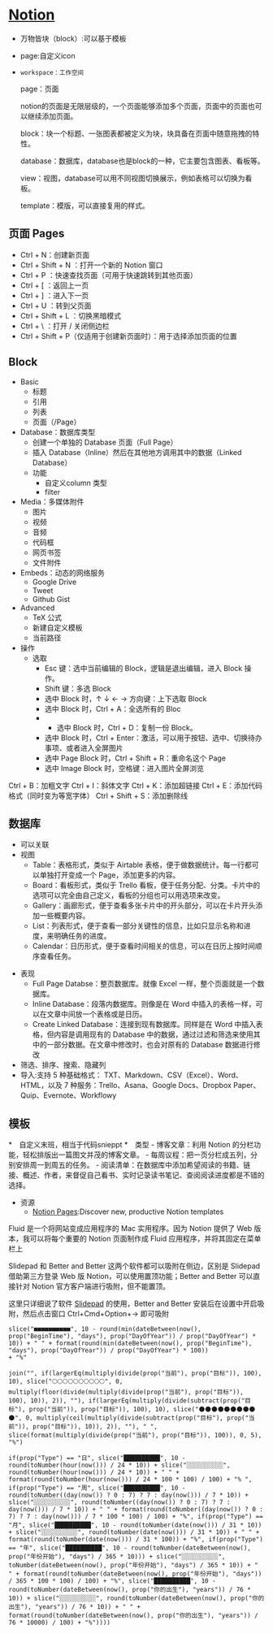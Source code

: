 # [Notion](https://www.notion.so/)

* 万物皆块（block）:可以基于模板
* page:自定义icon
*     workspace：工作空间

    page：页面

    notion的页面是无限层级的，一个页面能够添加多个页面，页面中的页面也可以继续添加页面。

    block：块一个标题、一张图表都被定义为块，块具备在页面中随意拖拽的特性。

    database：数据库，database也是block的一种，它主要包含图表、看板等。

    view：视图，database可以用不同视图切换展示，例如表格可以切换为看板。

    template：模版，可以直接复用的样式。

## 页面 Pages

* Ctrl + N：创建新页面
* Ctrl + Shift + N ：打开一个新的 Notion 窗口
* Ctrl + P ：快速查找页面（可用于快速跳转到其他页面）
* Ctrl + [ ：返回上一页
* Ctrl + ] ：进入下一页
* Ctrl + U ：转到父页面
* Ctrl + Shift + L ：切换黑暗模式
* Ctrl + \ ：打开 / 关闭侧边栏
* Ctrl + Shift + P（仅适用于创建新页面时）：用于选择添加页面的位置

## Block

* Basic
	- 标题
	- 引用
	- 列表
	- 页面（/Page）
* Database：数据库类型
	- 创建一个单独的 Database 页面（Full Page）
	- 插入 Database（Inline）然后在其他地方调用其中的数据（Linked Database）
	- 功能
		+ 自定义column 类型
		+ filter
* Media：多媒体附件
	- 图片
	- 视频
	- 音频
	- 代码框
	- 网页书签
	- 文件附件
* Embeds：动态的网络服务
	- Google Drive
	- Tweet
	- Github Gist
* Advanced
	- TeX 公式
	- 新建自定义模板
	- 当前路径
* 操作
	- 选取
		+ Esc 键：选中当前编辑的 Block，逻辑是退出编辑，进入 Block 操作。
		+ Shift 键：多选 Block
		+ 选中 Block 时，↑ ↓ ← → 方向键：上下选取 Block
		+ 选中 Block 时，Ctrl + A：全选所有的 Bloc
		+ - 选中 Block 时，Ctrl + D：复制一份 Block。
		+ 选中 Block 时，Ctrl + Enter：激活，可以用于按钮、选中、切换待办事项、或者进入全屏图片
		+ 选中 Page Block 时，Ctrl + Shift + R：重命名这个 Page
		+ 选中 Image Block 时，空格键：进入图片全屏浏览

Ctrl + B：加粗文字
Ctrl + I：斜体文字
Ctrl + K：添加超链接
Ctrl + E：添加代码格式（同时变为等宽字体）
Ctrl + Shift + S：添加删除线

## 数据库

* 可以关联
* 视图
	- Table：表格形式，类似于 Airtable 表格，便于做数据统计。每一行都可以单独打开变成一个 Page，添加更多的内容。
	- Board：看板形式，类似于 Trello 看板，便于任务分配、分类。卡片中的选项可以完全由自己定义，看板的分组也可以用选项来改变。
	- Gallery：画廊形式，便于查看多张卡片中的开头部分，可以在卡片开头添加一些概要内容。
	- List：列表形式，便于查看一部分关键性的信息，比如只显示名称和进度，来明确任务的进度。
	- Calendar：日历形式，便于查看时间相关的信息，可以在日历上按时间顺序查看任务。
- 表现
	+ Full Page Databse：整页数据库。就像 Excel 一样，整个页面就是一个数据库。
	- Inline Database：段落内数据库。则像是在 Word 中插入的表格一样，可以在文章中间放一个表格或是日历。
	- Create Linked Database：连接到现有数据库。同样是在 Word 中插入表格，但内容是调用现有的 Database 中的数据，通过过滤和筛选来使用其中的一部分数据。在文章中修改时，也会对原有的 Database 数据进行修改
- 筛选、排序、搜索、隐藏列
- 导入:支持 5 种基础格式： TXT、Markdown、CSV（Excel）、Word、HTML，以及 7 种服务：Trello、Asana、Google Docs、Dropbox Paper、Quip、Evernote、Workflowy

## 模板

*　自定义末班，相当于代码snieppt
*　类型
	- 博客文章：利用 Notion 的分栏功能，轻松排版出一篇图文并茂的博客文章。
	- 每周议程：把一页分栏成五列，分别安排周一到周五的任务。
	- 阅读清单：在数据库中添加希望阅读的书籍、链接、概述、作者，来督促自己看书、实时记录读书笔记、查阅阅读进度都是不错的选择。
* 资源
	- [Notion Pages](https://notionpages.com/):Discover new, productive Notion templates

Fluid 是一个将网站变成应用程序的 Mac 实用程序。因为 Notion 提供了 Web 版本，我可以将每个重要的 Notion 页面制作成 Fluid 应用程序，并将其固定在菜单栏上

Slidepad 和 Better and Better 这两个软件都可以吸附在侧边，区别是 Slidepad 借助第三方登录 Web 版 Notion，可以使用置顶功能；Better and Better 可以直接针对 Notion 官方客户端进行吸附，但不能置顶。

这里只详细说了软件 [Slidepad](http://osen.deisgn) 的使用，Better and Better 安装后在设置中开启吸附，然后点击窗口 Ctrl+Cmd+Option+→ 即可吸附

```
slice("■■■■■■■■■■", 10 - round(min(dateBetween(now(), prop("BeginTime"), "days"), prop("DayOfYear")) / prop("DayOfYear") * 10)) + " " + format(round(min(dateBetween(now(), prop("BeginTime"), "days"), prop("DayOfYear")) / prop("DayOfYear") * 100))
+ "%"

join("", if(largerEq(multiply(divide(prop("当前"), prop("目标")), 100), 10), slice("🌕🌕🌕🌕🌕🌕🌕🌕🌕🌕", 0, multiply(floor(divide(multiply(divide(prop("当前"), prop("目标")), 100), 10)), 2)), ""), if(largerEq(multiply(divide(subtract(prop("目标"), prop("当前")), prop("目标")), 100), 10), slice("🌑🌑🌑🌑🌑🌑🌑🌑🌑🌑", 0, multiply(ceil(multiply(divide(subtract(prop("目标"), prop("当前")), prop("目标")), 10)), 2)), ""), " ", slice(format(multiply(divide(prop("当前"), prop("目标")), 100)), 0, 5), "%")

if(prop("Type") == "日", slice("██████████", 10 - round(toNumber(hour(now())) / 24 * 10)) + slice("░░░░░░░░░░", round(toNumber(hour(now())) / 24 * 10)) + " " + format(round(toNumber(hour(now())) / 24 * 100 * 100) / 100) + "% ", if(prop("Type") == "周", slice("██████████", 10 - round(toNumber((day(now()) ? 0 : 7) ? 7 : day(now())) / 7 * 10)) + slice("░░░░░░░░░░", round(toNumber((day(now()) ? 0 : 7) ? 7 : day(now())) / 7 * 10)) + " " + format(round(toNumber((day(now()) ? 0 : 7) ? 7 : day(now())) / 7 * 100 * 100) / 100) + "%", if(prop("Type") == "月", slice("██████████", 10 - round(toNumber(date(now())) / 31 * 10)) + slice("░░░░░░░░░░", round(toNumber(date(now())) / 31 * 10)) + " " + format(round(toNumber(date(now())) / 31 * 100)) + "%", if(prop("Type") == "年", slice("██████████", 10 - round(toNumber(dateBetween(now(), prop("年份开始"), "days") / 365 * 10))) + slice("░░░░░░░░░░", toNumber(dateBetween(now(), prop("年份开始"), "days") / 365 * 10)) + " " + format(round(toNumber(dateBetween(now(), prop("年份开始"), "days")) / 365 * 100 * 100) / 100) + "%", slice("██████████", 10 - round(toNumber(dateBetween(now(), prop("你的出生"), "years")) / 76 * 10)) + slice("░░░░░░░░░░", round(toNumber(dateBetween(now(), prop("你的出生"), "years")) / 76 * 10)) + " " + format(round(toNumber(dateBetween(now(), prop("你的出生"), "years")) / 76 * 10000) / 100) + "%"))))
```
